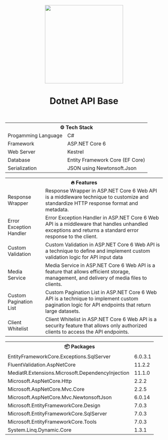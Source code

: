 <p align="center"><a href="https://github.com/yiisoft" target="_blank"><img src="https://d585tldpucybw.cloudfront.net/sfimages/default-source/default-album/t-com_netcore_770px.png?sfvrsn=44c053c4_0" height="250px" alt=""></a></p>
<h1 align="center">Dotnet API Base</h1>
<br/>

<table>
<tr><th colspan="2">⚙️ Tech Stack</th></tr>
<tr><td>Progamming Language</td><td>C#</td></tr>
<tr><td>Framework</td><td>ASP.NET Core 6</td></tr>
<tr><td>Web Server</td><td>Kestrel</td></tr>
<tr><td>Database</td><td>Entity Framework Core (EF Core)</td></tr>
<tr><td>Serialization</td><td>JSON using Newtonsoft.Json</td></tr>
</table>

<table>
<tr><th colspan="2">🔥 Features</th></tr>
<tr><td>Response Wrapper</td><td>Response Wrapper in ASP.NET Core 6 Web API is a middleware technique to customize and standardize HTTP response format and metadata.</td></tr>
<tr><td>Error Exception Handler</td><td>Error Exception Handler in ASP.NET Core 6 Web API is a middleware that handles unhandled exceptions and returns a standard error response to the client.</td></tr>
<tr><td>Custom Validation</td><td>Custom Validation in ASP.NET Core 6 Web API is a technique to define and implement custom validation logic for API input data</td></tr>
<tr><td>Media Service</td><td>Media Service in ASP.NET Core 6 Web API is a feature that allows efficient storage, management, and delivery of media files to clients.</td></tr>
<tr><td>Custom Pagination List</td><td>Custom Pagination List in ASP.NET Core 6 Web API is a technique to implement custom pagination logic for API endpoints that return large datasets.</td></tr>
<tr><td>Client Whitelist</td><td>Client Whitelist in ASP.NET Core 6 Web API is a security feature that allows only authorized clients to access the API endpoints.</td></tr>
</table>

<table>
<tr><th colspan="2">📦 Packages</th></tr>
<tr><td>EntityFrameworkCore.Exceptions.SqlServer</td><td>6.0.3.1</td></tr>
<tr><td>FluentValidation.AspNetCore</td><td>11.2.2</td></tr>
<tr><td>MediatR.Extensions.Microsoft.DependencyInjection</td><td>11.1.0</td></tr>
<tr><td>Microsoft.AspNetCore.Http</td><td>2.2.2</td></tr>
<tr><td>Microsoft.AspNetCore.Mvc.Core</td><td>2.2.5</td></tr>
<tr><td>Microsoft.AspNetCore.Mvc.NewtonsoftJson</td><td>6.0.14</td></tr>
<tr><td>Microsoft.EntityFrameworkCore.Design</td><td>7.0.3</td></tr>
<tr><td>Microsoft.EntityFrameworkCore.SqlServer</td><td>7.0.3</td></tr>
<tr><td>Microsoft.EntityFrameworkCore.Tools</td><td>7.0.3</td></tr>
<tr><td>System.Linq.Dynamic.Core</td><td>1.3.1</td></tr>
</table>

